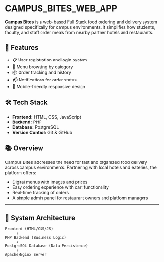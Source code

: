 # CAMPUS_BITES_WEB_APP

**Campus Bites** is a web-based Full Stack food ordering and delivery system designed specifically for campus environments. It simplifies how students, faculty, and staff order meals from nearby partner hotels and restaurants.

## 🚀 Features

- 📋 User registration and login system
- 🍔 Menu browsing by category
- 📦 Order tracking and history
- 📬 Notifications for order status
- 📱 Mobile-friendly responsive design

## 🛠️ Tech Stack

- **Frontend:** HTML, CSS, JavaScript  
- **Backend:** PHP  
- **Database:** PostgreSQL   
- **Version Control:** Git & GitHub

## 📚 Overview

Campus Bites addresses the need for fast and organized food delivery across campus environments. Partnering with local hotels and eateries, the platform offers:

- Digital menus with images and prices
- Easy ordering experience with cart functionality
- Real-time tracking of orders
- A simple admin panel for restaurant owners and platform managers

---

## 🧠 System Architecture

```text
Frontend (HTML/CSS/JS)
     ↓
PHP Backend (Business Logic)
     ↓
PostgreSQL Database (Data Persistence)
     ↓
Apache/Nginx Server




